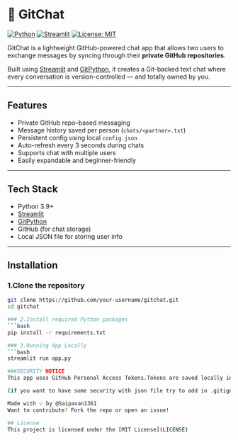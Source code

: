 # 💬 GitChat

[![Python](https://img.shields.io/badge/Python-3.9%2B-blue?logo=python&logoColor=white)](https://www.python.org/)
[![Streamlit](https://img.shields.io/badge/Built%20with-Streamlit-ff4b4b?logo=streamlit&logoColor=white)](https://streamlit.io/)
[![License: MIT](https://img.shields.io/badge/License-MIT-green.svg)](LICENSE)

GitChat is a lightweight GitHub-powered chat app that allows two users to exchange messages by syncing through their **private GitHub repositories**.

Built using [Streamlit](https://streamlit.io) and [GitPython](https://github.com/gitpython-developers/GitPython), it creates a Git-backed text chat where every conversation is version-controlled — and totally owned by you.

---

## Features

- Private GitHub repo–based messaging
- Message history saved per person (`chats/<partner>.txt`)
- Persistent config using local `config.json`
- Auto-refresh every 3 seconds during chats
- Supports chat with multiple users
- Easily expandable and beginner-friendly

---

## Tech Stack

- Python 3.9+
- [Streamlit](https://streamlit.io/)
- [GitPython](https://github.com/gitpython-developers/GitPython)
- GitHub (for chat storage)
- Local JSON file for storing user info

---

## Installation

### 1.Clone the repository
```bash
git clone https://github.com/your-username/gitchat.git
cd gitchat

### 2.Install required Python packages
```bash
pip install -r requirements.txt

### 3.Running App Locally
```bash
streamlit run app.py

###SECURITY NOTICE 
This app uses GitHub Personal Access Tokens.Tokens are saved locally in plain text(config.json). DO NOT commit or upload it anywhere public

(if you want to have some security with json file try to add in .gitignore file)

Made with 💡 by @Saipavan1361
Want to contribute? Fork the repo or open an issue! 

## License
This project is licensed under the [MIT License](LICENSE)